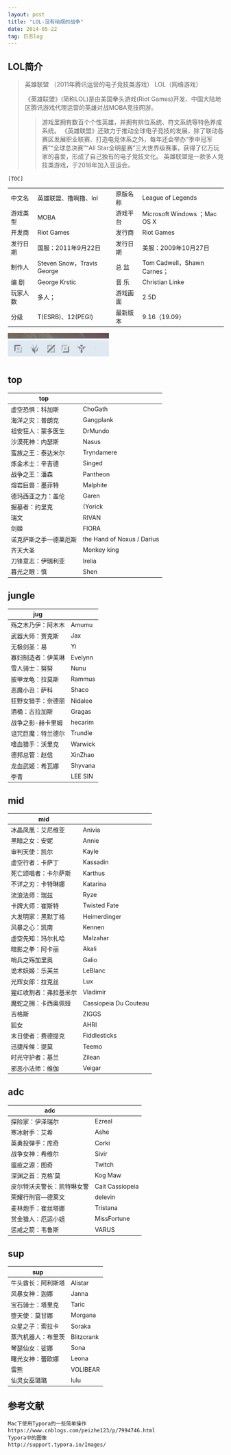 ```yaml
---
layout: post
title: "LOL-没有硝烟的战争"
date: 2014-05-22
tag: 日志log
---
```










## LOL简介

> 	英雄联盟 （2011年腾讯运营的电子竞技类游戏） LOL（网络游戏）
>
> 《英雄联盟》(简称LOL)是由美国拳头游戏(Riot Games)开发、中国大陆地区腾讯游戏代理运营的英雄对战MOBA竞技网游。
>
> >游戏里拥有数百个个性英雄，并拥有排位系统、符文系统等特色养成系统。
> >《英雄联盟》还致力于推动全球电子竞技的发展，除了联动各赛区发展职业联赛、打造电竞体系之外，每年还会举办“季中冠军赛”“全球总决赛”“All Star全明星赛”三大世界级赛事，获得了亿万玩家的喜爱，形成了自己独有的电子竞技文化。 
> >英雄联盟是一款多人竞技类游戏，于2018年加入亚运会。

```
[TOC]
```





|||||
|-|-|-|-|
|中文名| 英雄联盟、撸啊撸、lol|原版名称|League of Legends |
|游戏类型|MOBA |游戏平台|Microsoft Windows ；Mac OS X|
|开发商 |Riot Games |发行商| Riot Games|
|发行日期 |国服：2011年9月22日 |发行日期| 美服：2009年10月27日|
|制作人 |Steven Snow，Travis George |总    监| Tom Cadwell，Shawn Carnes；|
|编    剧| George Krstic |音    乐| Christian Linke |
|玩家人数 |多人；| 游戏画面| 2.5D  |
|分级| T(ESRB)、12(PEGI) |最新版本|9.16（19.09）|





![lol分类](../images/posts/game/lol分类.png)



## top

| top                   |                            |
| --------------------- | -------------------------- |
| 虚空恐惧：科加斯      | ChoGath                    |
| 海洋之灾：普朗克      | Gangplank                  |
| 祖安狂人：蒙多医生    | DrMundo                    |
| 沙漠死神：内瑟斯      | Nasus                      |
| 蛮族之王：泰达米尔    | Tryndamere                 |
| 炼金术士：辛吉德      | Singed                     |
| 战争之王：潘森        | Pantheon                   |
| 熔岩巨兽：墨菲特      | Malphite                   |
| 德玛西亚之力：盖伦    | Garen                      |
| 掘墓者：约里克        | (Yorick                    |
| 瑞文                  | RIVAN                      |
| 剑姬                  | FIORA                      |
| 诺克萨斯之手—德莱厄斯 | the Hand of Noxus / Darius |
| 齐天大圣              | Monkey king                |
| 刀锋意志：伊瑞利亚    | Irelia                     |
| 暮光之眼：慎          | Shen                       |



## jungle

| jug                |         |
| ------------------ | ------- |
| 殇之木乃伊：阿木木 | Amumu   |
| 武器大师：贾克斯   | Jax     |
| 无极剑圣：易       | Yi      |
| 寡妇制造者：伊芙琳 | Evelynn |
| 雪人骑士：努努     | Nunu    |
| 披甲龙龟：拉莫斯   | Rammus  |
| 恶魔小丑：萨科     | Shaco   |
| 狂野女猎手：奈德丽 | Nidalee |
| 酒桶：古拉加斯     | Gragas  |
| 战争之影-赫卡里姆  | hecarim |
| 诅咒巨魔：特兰德尔 | Trundle |
| 嗜血猎手：沃里克   | Warwick |
| 德邦总管：赵信     | XinZhao |
| 龙血武姬：希瓦娜   | Shyvana |
| 李青               | LEE SIN |



## mid

| mid                    |                       |
| ---------------------- | --------------------- |
| 冰晶凤凰：艾尼维亚     | Anivia                |
| 黑暗之女：安妮         | Annie                 |
| 审判天使：凯尔         | Kayle                 |
| 虚空行者：卡萨丁       | Kassadin              |
| 死亡颂唱者：卡尔萨斯   | Karthus               |
| 不详之刃：卡特琳娜     | Katarina              |
| 流浪法师：瑞兹         | Ryze                  |
| 卡牌大师：崔斯特       | Twisted Fate          |
| 大发明家：黑默丁格     | Heimerdinger          |
| 风暴之心：凯南         | Kennen                |
| 虚空先知：玛尔扎哈     | Malzahar              |
| 暗影之拳：阿卡丽       | Akali                 |
| 哨兵之殇加里奥         | Galio                 |
| 诡术妖姬：乐芙兰       | LeBlanc               |
| 光辉女郎：拉克丝       | Lux                   |
| 猩红收割者：弗拉基米尔 | Vladimir              |
| 魔蛇之拥：卡西奥佩娅   | Cassiopeia Du Couteau |
| 吉格斯                 | ZIGGS                 |
| 狐女                   | AHRI                  |
| 末日使者：费德提克     | Fiddlesticks          |
| 迅捷斥候：提莫         | Teemo                 |
| 时光守护者：基兰       | Zilean                |
| 邪恶小法师：维伽       | Veigar                |

## adc

| adc                        |                 |
| -------------------------- | --------------- |
| 探险家：伊泽瑞尔           | Ezreal          |
| 寒冰射手：艾希             | Ashe            |
| 英勇投弹手：库奇           | Corki           |
| 战争女神：希维尔           | Sivir           |
| 瘟疫之源：图奇             | Twitch          |
| 深渊之首：克格’莫          | Kog Maw         |
| 皮尔特沃夫警长：凯特琳女警 | Cait Cassiopeia |
| 荣耀行刑官—德莱文          | delevin         |
| 麦林炮手：崔丝塔娜         | Tristana        |
| 赏金猎人：厄运小姐         | MissFortune     |
| 惩戒之箭：韦鲁斯           | VARUS           |

## sup

| sup                |            |
| ------------------ | ---------- |
| 牛头酋长：阿利斯塔 | Alistar    |
| 风暴女神：迦娜     | Janna      |
| 宝石骑士：塔里克   | Taric      |
| 堕天使：莫甘娜     | Morgana    |
| 众星之子：索拉卡   | Soraka     |
| 蒸汽机器人：布里茨 | Blitzcrank |
| 琴瑟仙女：娑娜     | Sona       |
| 曙光女神：蕾欧娜   | Leona      |
| 雷熊               | VOLIBEAR   |
| 仙灵女巫璐璐       | lulu       |


## 参考文献

```
Mac下使用Typora的一些简单操作
https://www.cnblogs.com/peizhe123/p/7994746.html
Typora中的图像
http://support.typora.io/Images/
```

